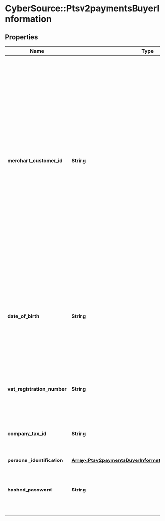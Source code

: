 # CyberSource::Ptsv2paymentsBuyerInformation

## Properties
Name | Type | Description | Notes
------------ | ------------- | ------------- | -------------
**merchant_customer_id** | **String** | Your identifier for the customer.  When a subscription or customer profile is being created, the maximum length for this field for most processors is 30. Otherwise, the maximum length is 100.  #### Comercio Latino For recurring payments in Mexico, the value is the customer’s contract number. Note Before you request the authorization, you must inform the issuer of the customer contract numbers that will be used for recurring transactions.  #### Worldpay VAP For a follow-on credit with Worldpay VAP, CyberSource checks the following locations, in the order given, for a customer account ID value and uses the first value it finds: 1. &#x60;customer_account_id&#x60; value in the follow-on credit request 2. Customer account ID value that was used for the capture that is being credited 3. Customer account ID value that was used for the original authorization If a customer account ID value cannot be found in any of these locations, then no value is used.  For processor-specific information, see the &#x60;customer_account_id&#x60; field description in [Credit Card Services Using the SCMP API.](http://apps.cybersource.com/library/documentation/dev_guides/CC_Svcs_SCMP_API/html)  | [optional] 
**date_of_birth** | **String** | Recipient’s date of birth. **Format**: &#x60;YYYYMMDD&#x60;.  This field is a &#x60;pass-through&#x60;, which means that CyberSource ensures that the value is eight numeric characters but otherwise does not verify the value or modify it in any way before sending it to the processor. If the field is not required for the transaction, CyberSource does not forward it to the processor.  For more details, see &#x60;recipient_date_of_birth&#x60; field description in the [Credit Card Services Using the SCMP API Guide.](https://apps.cybersource.com/library/documentation/dev_guides/CC_Svcs_SCMP_API/html/wwhelp/wwhimpl/js/html/wwhelp.htm)  | [optional] 
**vat_registration_number** | **String** | Customer’s government-assigned tax identification number.  For processor-specific information, see the purchaser_vat_registration_number field in [Level II and Level III Processing Using the SCMP API.](http://apps.cybersource.com/library/documentation/dev_guides/Level_2_3_SCMP_API/html)  | [optional] 
**company_tax_id** | **String** | Company’s tax identifier. This is only used for eCheck service.  ** TeleCheck ** Contact your TeleCheck representative to find out whether this field is required or optional.  ** All Other Processors ** Not used.  | [optional] 
**personal_identification** | [**Array&lt;Ptsv2paymentsBuyerInformationPersonalIdentification&gt;**](Ptsv2paymentsBuyerInformationPersonalIdentification.md) |  | [optional] 
**hashed_password** | **String** | The merchant&#39;s password that CyberSource hashes and stores as a hashed password.  For details about this field, see the &#x60;customer_password&#x60; field description in [Decision Manager Developer Guide Using the SCMP API.](https://www.cybersource.com/developers/documentation/fraud_management/)  | [optional] 


